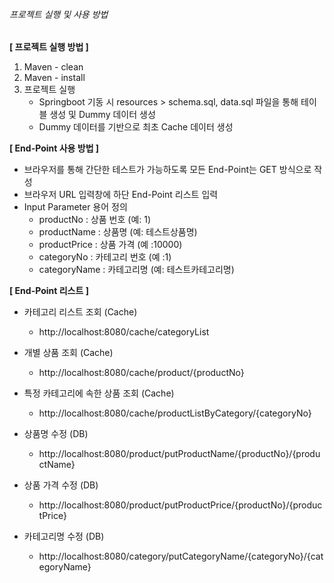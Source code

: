 ###### 프로젝트 실행 및 사용 방법

__[ 프로젝트 실행 방법 ]__
1. Maven - clean
2. Maven - install
3. 프로젝트 실행 
    - Springboot 기동 시 resources > schema.sql, data.sql 파일을 통해 테이블 생성 및 Dummy 데이터 생성
    - Dummy 데이터를 기반으로 최초 Cache 데이터 생성

__[ End-Point 사용 방법 ]__
- 브라우저를 통해 간단한 테스트가 가능하도록 모든 End-Point는 GET 방식으로 작성
- 브라우저 URL 입력창에 하단 End-Point 리스트 입력
- Input Parameter 용어 정의
    - productNo : 상품 번호 (예: 1)
    - productName : 상품명 (예: 테스트상품명)
    - productPrice : 상품 가격 (예 :10000)
    - categoryNo : 카테고리 번호 (예 :1)
    - categoryName : 카테고리명 (예: 테스트카테고리명)

__[ End-Point 리스트 ]__
- 카테고리 리스트 조회 (Cache)
    - http://localhost:8080/cache/categoryList

- 개별 상품 조회 (Cache)
    - http://localhost:8080/cache/product/{productNo}

- 특정 카테고리에 속한 상품 조회 (Cache)
    - http://localhost:8080/cache/productListByCategory/{categoryNo}

- 상품명 수정 (DB)
    - http://localhost:8080/product/putProductName/{productNo}/{productName}

- 상품 가격 수정 (DB)
    - http://localhost:8080/product/putProductPrice/{productNo}/{productPrice}

- 카테고리명 수정 (DB)
    - http://localhost:8080/category/putCategoryName/{categoryNo}/{categoryName}
